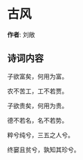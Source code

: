 # 古风

**作者**: 刘敞

## 诗词内容

子欲富矣，何用为富。

农不苦工，工不若贾。

子欲贵矣，何用为贵。

德不若名，名不若势。

粹兮纯兮，三五之人兮。

终窭且贫兮，孰知其珍兮。

